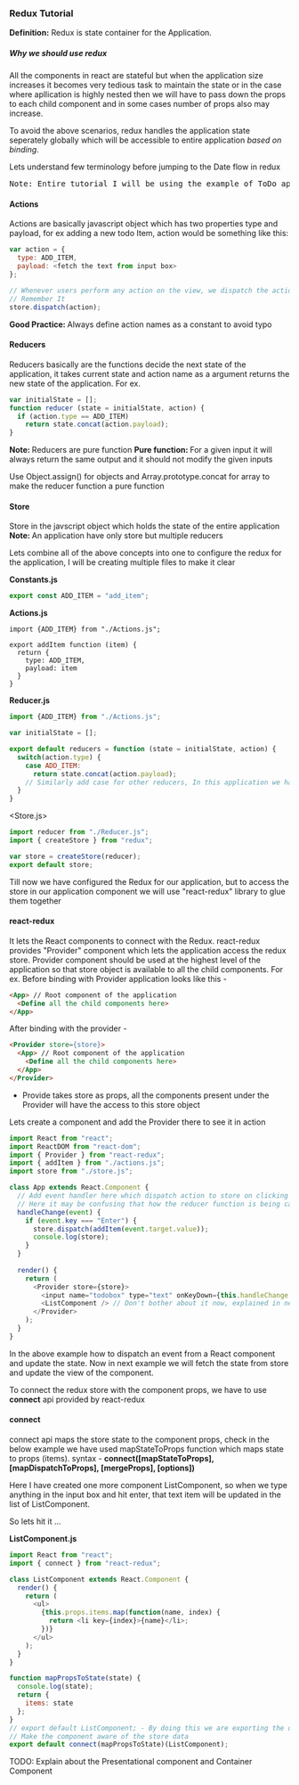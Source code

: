 ### Redux Tutorial

<b>Definition:</b> Redux is state container for the Application. 
##### Why we should use redux
All the components in react are stateful but when the application size increases it becomes very tedious task to maintain the state or in the case where apllication is highly nested then we will have to pass down the props to each child component and in some cases number of props also may increase.

To avoid the above scenarios, redux handles the application state seperately globally which will be accessible to entire application <i>based on binding</i>.


Lets understand few terminology before jumping to the Date flow in redux

<pre>Note: Entire tutorial I will be using the example of ToDo app in react/redux. At the end will combined all the concepts into a single example</pre>


#### Actions
Actions are basically javascript object which has two properties type and payload, for ex adding a new todo Item, action would be something like this:

```javascript
var action = {
  type: ADD_ITEM,
  payload: <fetch the text from input box>
};

// Whenever users perform any action on the view, we dispatch the action to the store.
// Remember It
store.dispatch(action);
```

<b>Good Practice: </b> Always define action names as a constant to avoid typo

#### Reducers
Reducers basically are the functions decide the next state of the application, it takes current state and action name as a argument returns the new state of the application.
For ex.
```javascript
var initialState = [];
function reducer (state = initialState, action) {
  if (action.type == ADD_ITEM)
    return state.concat(action.payload);
}
```
<b>Note: </b> Reducers are pure function
<b>Pure function: </b> For a given input it will always return the same output and it should not modify the given inputs

Use Object.assign() for objects and Array.prototype.concat for array to make the reducer function a pure function


#### Store
Store in the javscript object which holds the state of the entire application
<b>Note: </b> An application have only store but multiple reducers

Lets combine all of the above concepts into one to configure the redux for the application, I will be creating multiple files to make it clear

<b>Constants.js</b>
```javascript
export const ADD_ITEM = "add_item";  
```

<b>Actions.js</b>
```javascript>
import {ADD_ITEM} from "./Actions.js";

export addItem function (item) {
  return {
    type: ADD_ITEM,
    payload: item
  }
}
```

<b>Reducer.js</b>
```javascript
import {ADD_ITEM} from "./Actions.js";

var initialState = [];

export default reducers = function (state = initialState, action) {
  switch(action.type) {
    case ADD_ITEM:
      return state.concat(action.payload);
    // Similarly add case for other reducers, In this application we have only one action add item from input box to the list
  }
}
```

<Store.js>
```javascript
import reducer from "./Reducer.js";
import { createStore } from "redux";

var store = createStore(reducer);
export default store;
```

Till now we have configured the Redux for our application, but to access the store in our application component we will use "react-redux" library to glue them together

#### react-redux
It lets the React components to connect with the Redux. react-redux provides "Provider" component which lets the application access the redux store. Provider component should be used at the highest level of the application so that store object is available to all the child components. For ex.
Before binding with Provider application looks like this - 
```html
<App> // Root component of the application
  <Define all the child components here>
</App>
```

After binding with the provider -
```html
<Provider store={store}>
  <App> // Root component of the application
    <Define all the child components here>
  </App>
</Provider>
```
- Provide takes store as props, all the components present under the Provider will have the access to this store object

Lets create a component and add the Provider there to see it in action
```javascript
import React from "react";
import ReactDOM from "react-dom";
import { Provider } from "react-redux";
import { addItem } from "./actions.js";
import store from "./store.js";

class App extends React.Component {
  // Add event handler here which dispatch action to store on clicking the enter key on input box, and it will update the state in the reducer function
  // Here it may be confusing that how the reducer function is being called by executing store.dispatch, to answe this check Store.js there while creating the store we are passing the reducer function -> (Line no 90)
  handleChange(event) {
    if (event.key === "Enter") {
      store.dispatch(addItem(event.target.value));
      console.log(store);
    }
  }
    
  render() {
    return (
      <Provider store={store}>
        <input name="todobox" type="text" onKeyDown={this.handleChange.bind(this)} />
        <ListComponent /> // Don't bother about it now, explained in next example
      </Provider>
    );
  }
}
```

In the above example how to dispatch an event from a React component and update the state.
Now in next example we will fetch the state from store and update the view of the component. 

To connect the redux store with the component props, we have to use <b>connect</b> api provided by react-redux
#### connect
connect api maps the store state to the component props, check in the below example we have used mapStateToProps function which maps state to props (items).
syntax - <b>connect([mapStateToProps], [mapDispatchToProps], [mergeProps], [options])</b>

Here I have created one more component ListComponent, so when we type anything in the input box and hit enter, that text item will be updated in the list of ListComponent.

So lets hit it ...

<b>ListComponent.js</b>
```javascript
import React from "react";
import { connect } from "react-redux";

class ListComponent extends React.Component {
  render() {
    return (
      <ul>
        {this.props.items.map(function(name, index) {
          return <li key={index}>{name}</li>;
        })}
      </ul>
    );
  }
}

function mapPropsToState(state) {
  console.log(state);
  return {
    items: state
  };
}
// export default ListComponent; - By doing this we are exporting the dumb component here which does not have any idea about the store data
// Make the component aware of the store data
export default connect(mapPropsToState)(ListComponent);
```

TODO: Explain about the Presentational component and Container Component
